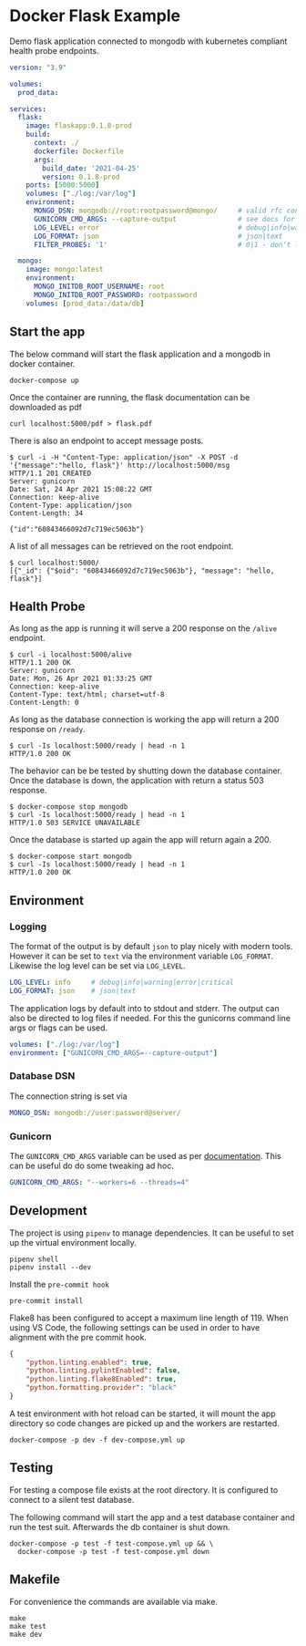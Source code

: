 # Docker Flask Example

Demo flask application connected to mongodb with kubernetes compliant health probe endpoints.

```yml
version: "3.9"

volumes: 
  prod_data:

services:
  flask:
    image: flaskapp:0.1.8-prod
    build:
      context: ./
      dockerfile: Dockerfile
      args:
        build_date: '2021-04-25'
        version: 0.1.8-prod
    ports: [5000:5000]
    volumes: ["./log:/var/log"]
    environment: 
      MONGO_DSN: mongodb://root:rootpassword@mongo/     # valid rfc connection string
      GUNICORN_CMD_ARGS: --capture-output               # see docs for all options
      LOG_LEVEL: error                                  # debug|info|warning|error|critical
      LOG_FORMAT: json                                  # json|text
      FILTER_PROBES: '1'                                # 0|1 - don't log requests to healthcheck endpoints with access logger

  mongo:
    image: mongo:latest
    environment:
      MONGO_INITDB_ROOT_USERNAME: root
      MONGO_INITDB_ROOT_PASSWORD: rootpassword
    volumes: [prod_data:/data/db]

```

## Start the app

The below command will start the flask application and a mongodb in docker container.

```console
docker-compose up
```

Once the container are running, the flask documentation can be downloaded as pdf

```console
curl localhost:5000/pdf > flask.pdf
```

There is also an endpoint to accept message posts.

```console
$ curl -i -H "Content-Type: application/json" -X POST -d '{"message":"hello, flask"}' http://localhost:5000/msg
HTTP/1.1 201 CREATED
Server: gunicorn
Date: Sat, 24 Apr 2021 15:08:22 GMT
Connection: keep-alive
Content-Type: application/json
Content-Length: 34

{"id":"60843466092d7c719ec5063b"}
```

A list of all messages can be retrieved on the root endpoint.

```console
$ curl localhost:5000/
[{"_id": {"$oid": "60843466092d7c719ec5063b"}, "message": "hello, flask"}]
```

## Health Probe

As long as the app is running it will serve a 200 response on the `/alive` endpoint.

```console
$ curl -i localhost:5000/alive
HTTP/1.1 200 OK
Server: gunicorn
Date: Mon, 26 Apr 2021 01:33:25 GMT
Connection: keep-alive
Content-Type: text/html; charset=utf-8
Content-Length: 0
```

As long as the database connection is working the app will return a 200 response on `/ready`.

```console
$ curl -Is localhost:5000/ready | head -n 1
HTTP/1.0 200 OK
```

The behavior can be be tested by shutting down the database container. Once the database is down, the application with return a status 503 response.

```console
$ docker-compose stop mongodb
$ curl -Is localhost:5000/ready | head -n 1
HTTP/1.0 503 SERVICE UNAVAILABLE
```

Once the database is started up again the app will return again a 200.

```console
$ docker-compose start mongodb
$ curl -Is localhost:5000/ready | head -n 1
HTTP/1.0 200 OK
```

## Environment

### Logging

The format of the output is by default `json` to play nicely with modern tools. However it can be set to `text` via the environment variable `LOG_FORMAT`. Likewise the log level can be set via `LOG_LEVEL`.

```yml
LOG_LEVEL: info     # debug|info|warning|error|critical
LOG_FORMAT: json    # json|text
```

The application logs by default into to stdout and stderr. The output can also be directed to log files if needed. For this the gunicorns command line args or flags can be used.

```yml
volumes: ["./log:/var/log"]
environment: ["GUNICORN_CMD_ARGS=--capture-output"]
```

### Database DSN

The connection string is set via

```yml
MONGO_DSN: mongodb://user:password@server/
```

### Gunicorn

The `GUNICORN_CMD_ARGS` variable can be used as per [documentation](https://docs.gunicorn.org/en/20.1.0/configure.html). This can be useful do do some tweaking ad hoc.

```yml
GUNICORN_CMD_ARGS: "--workers=6 --threads=4"
```

## Development

The project is using `pipenv` to manage dependencies. It can be useful to set up the virtual environment locally.

```console
pipenv shell
pipenv install --dev
```

Install the `pre-commit hook`

```console
pre-commit install
```

Flake8 has been configured to accept a maximum line length of 119. When using VS Code, the following settings can be used in order to have alignment with the pre commit hook.

```json
{
    "python.linting.enabled": true,
    "python.linting.pylintEnabled": false,
    "python.linting.flake8Enabled": true,
    "python.formatting.provider": "black"
}
```

A test environment with hot reload can be started, it will mount the app directory so code changes are picked up and the workers are restarted.

```console
docker-compose -p dev -f dev-compose.yml up
```

## Testing

For testing a compose file exists at the root directory. It is configured to connect to a silent test database.

The following command will start the app and a test database container and run the test suit. Afterwards the db container is shut down.

```console
docker-compose -p test -f test-compose.yml up && \
  docker-compose -p test -f test-compose.yml down
```

## Makefile

For convenience the commands are available via make.

```console
make
make test
make dev
```

